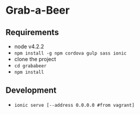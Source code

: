 # Grab-a-Beer

## Requirements

* node v4.2.2
* `npm install -g npm cordova gulp sass ionic`
* clone the project
* `cd grababeer`
* `npm install`

## Development

* `ionic serve [--address 0.0.0.0 #from vagrant]`
